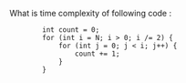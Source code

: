 <div class="markdown-content" id="problem-content">
<p>What is time complexity of following code :</p>
<div class="language-cpp highlighter-rouge"><pre class="highlight"><code>        <span class="kt">int</span> <span class="n">count</span> <span class="o">=</span> <span class="mi">0</span><span class="p">;</span>
        <span class="k">for</span> <span class="p">(</span><span class="kt">int</span> <span class="n">i</span> <span class="o">=</span> <span class="n">N</span><span class="p">;</span> <span class="n">i</span> <span class="o">&gt;</span> <span class="mi">0</span><span class="p">;</span> <span class="n">i</span> <span class="o">/=</span> <span class="mi">2</span><span class="p">)</span> <span class="p">{</span>
            <span class="k">for</span> <span class="p">(</span><span class="kt">int</span> <span class="n">j</span> <span class="o">=</span> <span class="mi">0</span><span class="p">;</span> <span class="n">j</span> <span class="o">&lt;</span> <span class="n">i</span><span class="p">;</span> <span class="n">j</span><span class="o">++</span><span class="p">)</span> <span class="p">{</span>
                <span class="n">count</span> <span class="o">+=</span> <span class="mi">1</span><span class="p">;</span>
            <span class="p">}</span>
        <span class="p">}</span>
</code></pre>
</div>
</div>